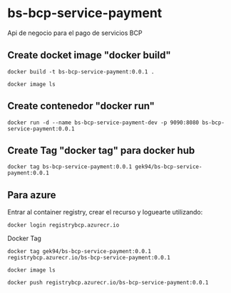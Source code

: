 # bs-bcp-service-payment
Api de negocio para el pago de servicios BCP

## Create docket image "docker build"
`docker build -t bs-bcp-service-payment:0.0.1 .`

`docker image ls`

## Create contenedor "docker run"

`docker run -d --name bs-bcp-service-payment-dev -p 9090:8080 bs-bcp-service-payment:0.0.1`

## Create Tag "docker tag" para docker hub

`docker tag bs-bcp-service-payment:0.0.1 gek94/bs-bcp-service-payment:0.0.1`

## Para azure
Entrar al container registry, crear el recurso y loguearte utilizando:

`docker login registrybcp.azurecr.io`

Docker Tag

`docker tag gek94/bs-bcp-service-payment:0.0.1 registrybcp.azurecr.io/bs-bcp-service-payment:0.0.1`

`docker image ls`

`docker push registrybcp.azurecr.io/bs-bcp-service-payment:0.0.1`